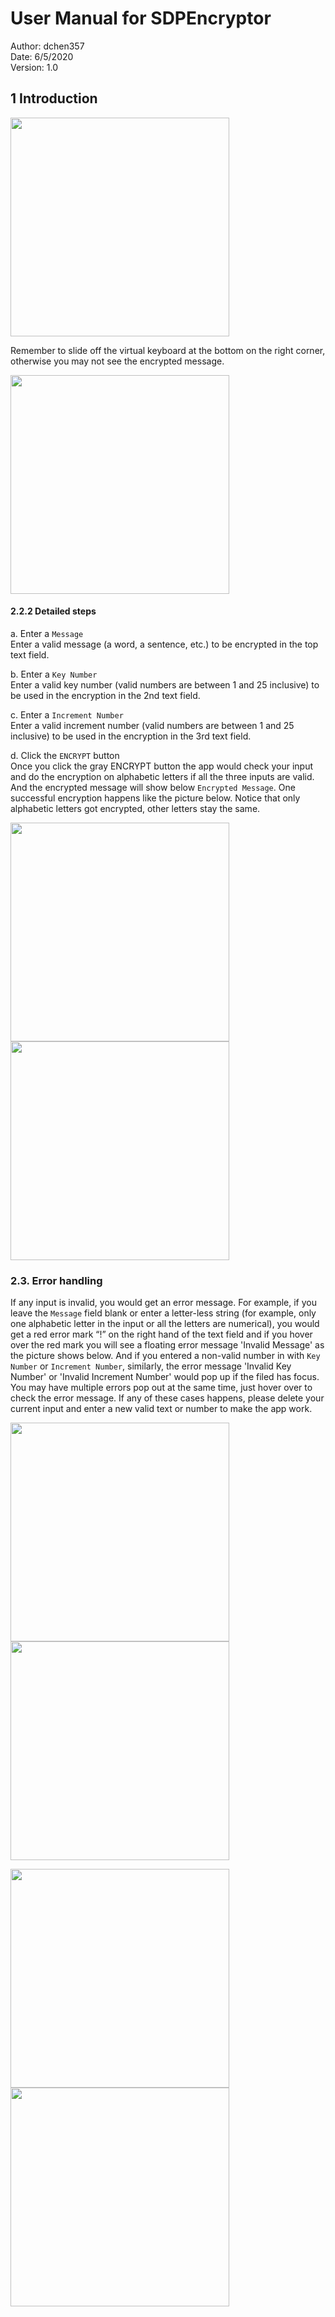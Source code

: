 # **User Manual for SDPEncryptor**

Author: dchen357  
Date: 6/5/2020  
​Version: 1.0  

## 1 Introduction


<img src="image/1.JPG" width="350"/> 

Remember to slide off the virtual keyboard at the bottom on the right corner, otherwise you may not see the encrypted message. 

<img src="image/2.jpg" width="350"/>

#### 2.2.2 Detailed steps
 
a. Enter a `Message`  
Enter a valid message (a word, a sentence, etc.) to be encrypted in the top text field. 

b. Enter a `Key Number`  
Enter a valid key number (valid numbers are between 1 and 25 inclusive) to be used in the encryption in the 2nd text field.

c. Enter a `Increment Number`  
Enter a valid increment number (valid numbers are between 1 and 25 inclusive) to be used in the encryption in the 3rd text field.

d. Click the `ENCRYPT` button  
Once you click the gray ENCRYPT button the app would check your input and do the encryption on alphabetic letters if all the three inputs are valid. And the encrypted message will show below `Encrypted Message`. One successful encryption happens like the picture below. Notice that only alphabetic letters got encrypted, other letters stay the same. 

<img src="image/3.JPG" width="350"/> <img src="image/4.jpg" width="350"/>

### 2.3. Error handling  
If any input is invalid, you would get an error message. For example, if you leave the `Message` field blank or enter a letter-less string (for example, only one alphabetic letter in the input or all the letters are numerical), you would get a red error mark “!” on the right hand of the text field and if you hover over the red mark you will see a floating error message 'Invalid Message' as the picture shows below. And if you entered a non-valid number in with `Key Number` or `Increment Number`, similarly, the error message 'Invalid Key Number' or 'Invalid Increment Number' would pop up if the filed has focus. You may have multiple errors pop out at the same time, just hover over to check the error message. If any of these cases happens, please delete your current input and enter a new valid text or number to make the app work. 

<img src="image/5.JPG" width="350"/> <img src="image/6.JPG" width="350"/> 

<img src="image/7.JPG" width="350"/> <img src="image/8.JPG" width="350"/>

